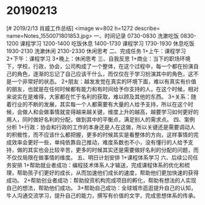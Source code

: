 # 20190213

[# 2019/2/13 肖威工作总结]
<image w=802 h=1272 describe= name=Notes_1550071801853.jpg>
一、时间记录
0730-0830 洗漱吃饭
0830-1200 课程学习
1200-1400 吃饭休息
1400-1730 课程学习
1730-1930 休息吃饭
1930-2130 洗漱休闲
2130-2330 休闲思考
二、完成任务
1+上午：课程学习
2+下午：课程学习
3+晚上：休闲思考
三、自我反思
1+商业：当下的职场环境下，学校，行政，协会，公司构成了一个整体，在这个过程中，每一个都在扮演自己的角色，逐渐的忘记了自己应该干什么，而仅仅在于学习扮演其中的角色，这不是一个非常好的状态。
2+朋友：越发发觉在真实的环境下面，难以有真实有价值的朋友，也就是在任何时候都有能力和有时间给予你支持的人，在这个时候，相对来说实在是难得，大家都在忙于名利的获取，难以顾及其他的东西。
3+关系：随着行业的不断的发展，其实每一个人都需要有大量的人给予支持，所以在这个时候，会做人和会做事情就变得越来越关键，维度上升的越高，越要学习如何更好的用人，同时做好名利的分配，做到其中的平衡点，满足别人的需求点。
四、案例分析
1+行政：协会和行政的工作的本身还是人在这做，所以关键还是需要调动人的积极性，而不应该什么都把握，更多的时候其实是看整体的方向，这样事情的完成效率会更好一些，单纯依靠自己推动，难度系数也不小，没有懂行的人给予支持，做的其实也会比较辛苦，更多的时候其实还是需要做好名利的分配的问题，而不仅仅局限在做事情的维度。
五、明日计划安排
1+课程体系学习
六、后续公司任务安排
1+帮助就业者成功：编程技术体系人才输送，完成课程体系的优化和梳理，帮助孩子们更好的成长，从而加速他们成长的速度，帮助他们更加快速的获得成功。
2+帮助创业者成功：帮助投资机构完成项目的孵化，帮助有想法的人实现自己的想法，帮助他们成功。
3+帮助自己成功：全球城市逛逛提升自己的认知，牛人沟通交流学习，提升自己的能力，撰写有价值的文字，完成思想体系的传承。
